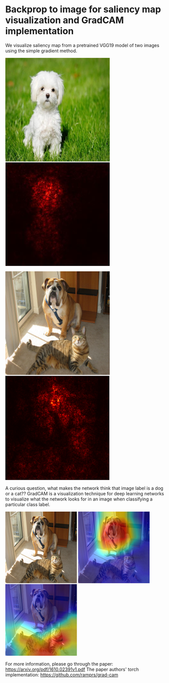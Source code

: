 # Backprop to image for saliency map visualization and GradCAM implementation

We visualize saliency map from a pretrained VGG19 model of two images using the simple gradient method. 

![Dog](https://github.com/manasmacherla/Visualization-of-gradients/blob/master/resize_input.jpg)     ![Saliency map](https://github.com/manasmacherla/Visualization-of-gradients/blob/master/input_salmap.JPG) 

![Dog](https://github.com/manasmacherla/Visualization-of-gradients/blob/master/resize_cat_dog.png)     ![Saliency map](https://github.com/manasmacherla/Visualization-of-gradients/blob/master/catdog_salmap.PNG) 

A curious question, what makes the network think that image label is a dog or a cat?? GradCAM is a visualization technique for deep learning networks to visualize what the network looks for in an image when classifying a particular class label.

![Img](https://github.com/manasmacherla/Visualization-of-gradients/blob/master/cat_dog.png)     ![Dog](https://github.com/manasmacherla/Visualization-of-gradients/blob/master/gradcam_dog.png)   ![Cat](https://github.com/manasmacherla/Visualization-of-gradients/blob/master/gradcam_tigercat.png)   

For more information, please go through the paper: https://arxiv.org/pdf/1610.02391v1.pdf
The paper authors' torch implementation: https://github.com/ramprs/grad-cam